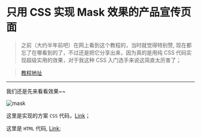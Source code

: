 #  只用 CSS 实现 Mask 效果的产品宣传页面

> 之前（大约半年前吧）在网上看到这个教程的，当时就觉得特别赞, 现在都忘了在哪看到的了，不过还是把它分享出来，因为真的是用纯 CSS 代码实现超级实用的效果，对于我这种 CSS 入门选手来说这简直太厉害了；

> [教程地址](https://github.com/JobsLong/css-tricks/blob/master/mask/README.md)

***

我们还是先来看看效果~~

![mask](http://i2.tietuku.com/ec02f0c9417d0682.gif)

这里是实现的方案 `CSS` 代码，[Link](https://github.com/JobsLong/css-tricks/blob/master/mask/css/style.css)；

这里是 `HTML` 代码, [Link](https://github.com/JobsLong/css-tricks/blob/master/mask/index.html);
